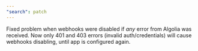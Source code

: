 ```yaml
---
"search": patch
---
```


Fixed problem when webhooks were disabled if _any_ error from Algolia was received. Now only 401 and 403 errors (invalid auth/credentials) will cause webhooks disabling, until app is configured again.
